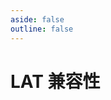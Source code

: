 ```yaml
---
aside: false
outline: false
---
```

# LAT 兼容性

<liblolTagsInfo />
<latList />

<script setup>
    import liblolTagsInfo from "./components/tags/liblol_tagsinfo.vue"
    import latList from "./components/lat.vue"
</script>